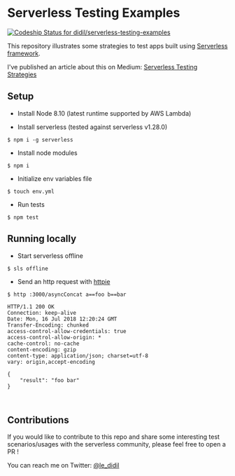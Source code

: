 # Serverless Testing Examples

[ ![Codeship Status for didil/serverless-testing-examples](https://app.codeship.com/projects/19935a10-6b14-0136-e048-5a63a4ca7788/status?branch=master)](https://app.codeship.com/projects/298157)

This repository illustrates some strategies to test apps built using [Serverless framework](https://github.com/serverless/serverless).

I've published an article about this on Medium: [Serverless Testing Strategies](https://medium.com/@didil/serverless-testing-strategies-393bffb0eef8)


## Setup

- Install Node 8.10 (latest runtime supported by AWS Lambda)

- Install serverless (tested against serverless v1.28.0)
````
$ npm i -g serverless 
````
- Install node modules
````
$ npm i 
````
- Initialize env variables file
````
$ touch env.yml 
````
- Run tests
````
$ npm test
````

## Running locally
- Start serverless offline
````
$ sls offline
````
- Send an http request with [httpie](https://httpie.org/)
````
$ http :3000/asyncConcat a==foo b==bar

HTTP/1.1 200 OK
Connection: keep-alive
Date: Mon, 16 Jul 2018 12:20:24 GMT
Transfer-Encoding: chunked
access-control-allow-credentials: true
access-control-allow-origin: *
cache-control: no-cache
content-encoding: gzip
content-type: application/json; charset=utf-8
vary: origin,accept-encoding

{
    "result": "foo bar"
}



````


## Contributions

If you would like to contribute to this repo and share some interesting test scenarios/usages with the serverless community, please feel free to open a PR !

You can reach me on Twitter: [@le_didil](https://twitter.com/le_didil)